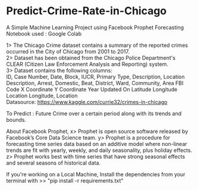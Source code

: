 # Predict-Crime-Rate-in-Chicago
A Simple Machine Learning Project using Facebook Prophet Forecasting         
Notebook used : Google Colab                   

1> The Chicago Crime dataset contains a summary of the reported crimes occurred in the City of Chicago from 2001 to 2017.        
2> Dataset has been obtained from the Chicago Police Department's CLEAR (Citizen Law Enforcement Analysis and Reporting) system.       
3> Dataset contains the following columns:         
ID, Case Number, Date, Block, IUCR,	Primary Type,	Description,	Location Description,	Arrest,	Domestic,	Beat,	District,	Ward,	Community, Area	FBI Code	X Coordinate	Y Coordinate	Year	Updated On	Latitude	Longitude	Location
Longitude, Location            
Datasource: https://www.kaggle.com/currie32/crimes-in-chicago   

To Predict : Future Crime over a certain period along with its trends and bounds.

About Facebook Prophet,
x> Prophet is open source software released by Facebook’s Core Data Science team.
y> Prophet is a procedure for forecasting time series data based on an additive model where non-linear trends are fit with yearly, weekly, and daily seasonality, plus holiday effects.
z> Prophet works best with time series that have strong seasonal effects and several seasons of historical data.

If you're working on a Local Machine,
Install the dependencies from your terminal with >> "pip install -r requirements.txt"               
